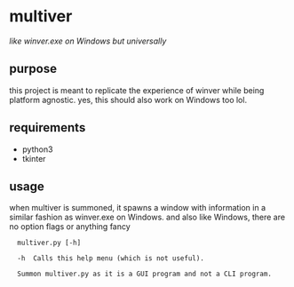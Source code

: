 # multiver

*like winver.exe on Windows but universally*

## purpose

this project is meant to replicate the experience of winver while being platform agnostic. yes, this should also work on Windows too lol.

## requirements

* python3
* tkinter

## usage

when multiver is summoned, it spawns a window with information in a similar fashion as winver.exe on Windows. and also like Windows, there are no option flags or anything fancy

```
  multiver.py [-h]

  -h  Calls this help menu (which is not useful).

  Summon multiver.py as it is a GUI program and not a CLI program.
```


